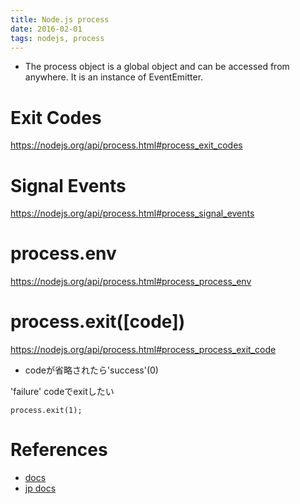 ```yaml
---
title: Node.js process
date: 2016-02-01
tags: nodejs, process
---
```


+ The process object is a global object and can be accessed from anywhere. It is an instance of EventEmitter.


# Exit Codes 

<https://nodejs.org/api/process.html#process_exit_codes>


# Signal Events 

<https://nodejs.org/api/process.html#process_signal_events>

# process.env

<https://nodejs.org/api/process.html#process_process_env>

# process.exit([code])

<https://nodejs.org/api/process.html#process_process_exit_code>

+ codeが省略されたら'success'(0)

'failure' codeでexitしたい

```
process.exit(1);
```

# References

+ [docs](https://nodejs.org/api/process.html#process_process)
+ [jp docs](http://nodejs.jp/nodejs.org_ja/docs/v0.4/api/process.html#process)
